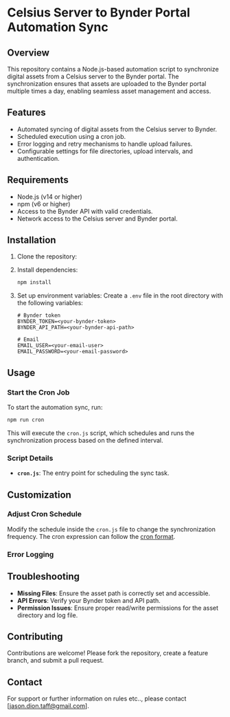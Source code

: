 # Celsius Server to Bynder Portal Automation Sync

## Overview
This repository contains a Node.js-based automation script to synchronize digital assets from a Celsius server to the Bynder portal. The synchronization ensures that assets are uploaded to the Bynder portal multiple times a day, enabling seamless asset management and access.

## Features
- Automated syncing of digital assets from the Celsius server to Bynder.
- Scheduled execution using a cron job.
- Error logging and retry mechanisms to handle upload failures.
- Configurable settings for file directories, upload intervals, and authentication.

## Requirements
- Node.js (v14 or higher)
- npm (v6 or higher)
- Access to the Bynder API with valid credentials.
- Network access to the Celsius server and Bynder portal.

## Installation
1. Clone the repository:  
 
2. Install dependencies:
   ```bash
   npm install
   ```

3. Set up environment variables:
   Create a `.env` file in the root directory with the following variables:
   ```env
   # Bynder token
   BYNDER_TOKEN=<your-bynder-token>
   BYNDER_API_PATH=<your-bynder-api-path>

   # Email
   EMAIL_USER=<your-email-user>
   EMAIL_PASSWORD=<your-email-password>
   ```

## Usage
### Start the Cron Job
To start the automation sync, run:
```bash
npm run cron
```
This will execute the `cron.js` script, which schedules and runs the synchronization process based on the defined interval.

### Script Details
- **`cron.js`**: The entry point for scheduling the sync task.


## Customization
### Adjust Cron Schedule
Modify the schedule inside the `cron.js` file to change the synchronization frequency. The cron expression can follow the [cron format](https://crontab.guru/).

### Error Logging


## Troubleshooting
- **Missing Files**: Ensure the asset path is correctly set and accessible.
- **API Errors**: Verify your Bynder token and API path.
- **Permission Issues**: Ensure proper read/write permissions for the asset directory and log file.

## Contributing
Contributions are welcome! Please fork the repository, create a feature branch, and submit a pull request.


## Contact
For support or further information on rules etc.., please contact [jason.dion.taff@gmail.com].

